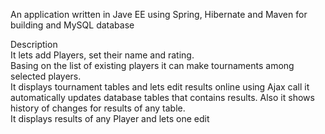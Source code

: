 An application written in Jave EE using Spring, Hibernate and Maven for building and MySQL database <br>

Description<br>
It lets add Players, set their name and rating.<br>
Basing on the list of existing players it can make tournaments among selected players.<br>
It displays tournament tables and lets edit results online using Ajax call it automatically updates database tables that contains results.
Also it shows history of changes for results of any table.<br>
It displays results of any Player and lets one edit<br>

